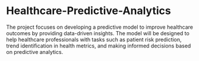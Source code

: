 # Healthcare-Predictive-Analytics
The project focuses on developing a predictive model to improve healthcare outcomes by providing data-driven insights. The model will be designed to help healthcare professionals with tasks such as patient risk prediction, trend identification in health metrics, and making informed decisions based on predictive analytics.
